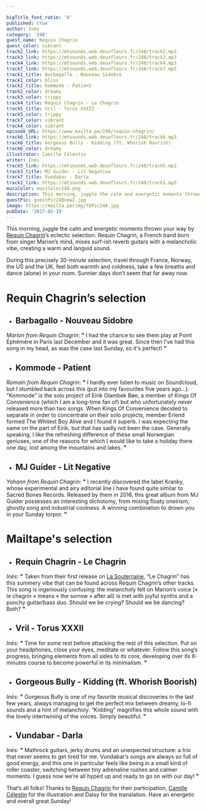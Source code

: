 ```yaml
---

bigTitle_font_ratio: '6'
published: true
author: Inès
category: '248'
guest_name: Requin Chagrin
guest_color: vibrant
track2_link: https://mtsounds.web.deuxfleurs.fr/248/track2.mp3
track3_link: https://mtsounds.web.deuxfleurs.fr/248/track3.mp3
track4_link: https://mtsounds.web.deuxfleurs.fr/248/track4.mp3
track7_link: https://mtsounds.web.deuxfleurs.fr/248/track7.mp3
track1_title: Barbagallo - Nouveau Sidobre
track1_color: bliss
track2_title: Kommode - Patient
track2_color: dreamy
track3_color: trippy
track4_title: Requin Chagrin - Le Chagrin
track5_title: Vril - Torus XXXII
track5_color: trippy
track7_color: vibrant
track4_color: vibrant
episode_URL: https://www.mailta.pe/248/requin-chagrin/
track6_link: https://mtsounds.web.deuxfleurs.fr/248/track6.mp3
track6_title: Gorgeous Bully - Kidding (ft. Whorish Boorish)
track6_color: dreamy
illustrator: Camille Célestin
writer: Inès
track5_link: https://mtsounds.web.deuxfleurs.fr/248/track5.mp3
track3_title: MJ Guider - Lit Negative
track7_title: Vundabar - Darla
track1_link: https://mtsounds.web.deuxfleurs.fr/248/track1.mp3
musiColor: musiColor248.png
description: This morning, juggle the calm and energetic moments thrown your way by Requin Chagrin’s eclectic selection. During this 30-minutes selection, travel all over the world, feel both warmth and coldness or just dance (alone) in your room. Sunnier days don’t seem so far away now!
guestPic: guestPic248new2.jpg
image: https://mailta.pe/img/fbPic248.jpg
pubDate: '2017-02-19'
---
```

This morning, juggle the calm and energetic moments thrown your way by [Requin Chagrin](https://www.facebook.com/chagrin.requin/ "Facebook")’s eclectic selection. Requin Chagrin, a French band born from singer Marion’s mind, mixes surf-ish reverb guitars with a melancholic vibe, creating a warm and languid sound.
<p>During this precisely 30-minute selection, travel through France, Norway, the US and the UK, feel both warmth and coldness, take a few breaths and dance (alone) in your room. Sunnier days don’t seem that far away now.


# **Requin Chagrin’s selection**

+ ## Barbagallo - Nouveau Sidobre
_Marion from Requin Chagrin_: **"** I had the chance to see them play at Point Éphémère in Paris last December and it was great. Since then I've had this song in my head, as was the case last Sunday, so it's perfect! **"** 

+ ## Kommode - Patient
_Romain from Requin Chagrin_: **"** I hardly ever listen to music on Soundcloud, but I stumbled back across this (put into my favourites five years ago...). "Kommode" is the solo project of Eirik Glambek Bøe, a member of Kings Of Convenience (which I am a long-time fan of) but who unfortunately never released more than two songs.
When Kings Of Convenience decided to separate in order to concentrate on their solo projects, member Erlend formed The Whitest Boy Alive and I found it superb. I was expecting the same on the part of Eirik, but that has sadly not been the case.
Generally speaking, I like the refreshing difference of these small Norwegian geniuses, one of the reasons for which I would like to take a holiday there one day, lost among the mountains and lakes. **"** 

+ ## MJ Guider - Lit Negative
_Yohann from Requin Chagrin_: **"** I recently discovered the label Kranky, whose experimental and airy editorial line I have found quite similar to Sacred Bones Records.
Released by them in 2016, this great album from MJ Guider possesses an interesting dichotomy, from mixing floaty oneirism, ghostly song and industrial coolness. A winning combination to drown you in your Sunday torpor. **"** 


# Mailtape's selection

+ ## Requin Chagrin - Le Chagrin
_Inès_: **"** Taken from their first release on [La Souterraine](http://souterraine.biz/ "Site"), “Le Chagrin” has this summery vibe that can be found across Requin Chagrin’s other tracks. This song is ingeniously confusing: the melancholy felt on Marion’s voice (« le chagrin » means « the sorrow » after all) is met with joyful synths and a punchy guitar/bass duo. Should we be crying? Should we be dancing? Both? **"**  

+ ## Vril - Torus XXXII
_Inès_: **"** Time for some rest before attacking the rest of this selection. Put on your headphones, close your eyes, meditate or whatever. Follow this song’s progress, bringing elements from all sides to its core, developing over its 6-minutes course to become powerful in its minimalism. **"** 

+ ## Gorgeous Bully - Kidding (ft. Whorish Boorish)
_Inès_: **"** Gorgeous Bully is one of my favorite musical discoveries in the last few years, always managing to get the perfect mix between dreamy, lo-fi sounds and a hint of melancholy. “Kidding” magnifies this whole sound with the lovely intertwining of the voices. Simply beautiful. **"** 

+ ## Vundabar - Darla
_Inès_: **"** Mathrock guitars, jerky drums and an unexpected structure: a trio that never seems to get tired for me. Vundabar’s songs are always so full of good energy, and this one in particular feels like being in a small kind of roller coaster, switching between tiny adrenaline rushes and calmer moments. I guess now we’re all hyped up and ready to go on with our day! **"** 


That’s all folks! Thanks to [Requin Chagrin](https://www.facebook.com/chagrin.requin/ "Facebook") for their participation, [Camille Célestin](http://www.slipontherock.com/ "Site") for the illustration and Daisy for the translation. Have an energetic and overall great Sunday! 
